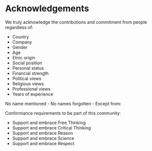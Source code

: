 # Acknowledgements

We truly acknowledge the contributions and commitment from people regardless of:

- Country
- Company
- Gender
- Age
- Etnic origin
- Social position
- Personal status
- Financial strength
- Political views
- Religious views
- Professional views
- Years of experience

No name mentioned - No names forgotten - Except from:

Conformance requirements to be part of this community:

- Support and embrace Free Thinking
- Support and embrace Critical Thinking
- Support and embrace Reason
- Support and embrace Science
- Support and embrace Respect
